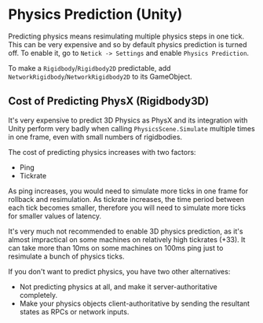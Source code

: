 # Physics Prediction (Unity)

Predicting physics means resimulating multiple physics steps in one tick. This can be very expensive and so by default physics prediction is turned off. To enable it, go to `Netick -> Settings` and enable `Physics Prediction`. 

To make a `Rigidbody`/`Rigidbody2D` predictable, add `NetworkRigidbody`/`NetworkRigidbody2D` to its GameObject. 

## Cost of Predicting PhysX (Rigidbody3D)

It's very expensive to predict 3D Physics as PhysX and its integration with Unity perform very badly when calling `PhysicsScene.Simulate` multiple times in one frame, even with small numbers of rigidbodies.

The cost of predicting physics increases with two factors:

- Ping
- Tickrate

As ping increases, you would need to simulate more ticks in one frame for rollback and resimulation. As tickrate increases, the time period between each tick becomes smaller, therefore you will need to simulate more ticks for smaller values of latency.

It's very much not recommended to enable 3D physics prediction, as it's almost impractical on some machines on relatively high tickrates (+33). It can take more than 10ms on some machines on 100ms ping just to resimulate a bunch of physics ticks.

If you don't want to predict physics, you have two other alternatives:

- Not predicting physics at all, and make it server-authoritative completely.
- Make your physics objects client-authoritative by sending the resultant states as RPCs or network inputs.